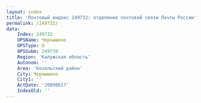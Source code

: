 ```yaml
---
layout: index
title: 'Почтовый индекс 249732: отделение почтовой связи Почты России'
permalink: /249732/
data:
    Index: 249732
    OPSName: Чернышено
    OPSType: О
    OPSSubm: 249739
    Region: 'Калужская область'
    Autonom: ''
    Area: 'Козельский район'
    City: Чернышено
    City1: ''
    ActDate: '20090617'
    IndexOld: ''
---
```

